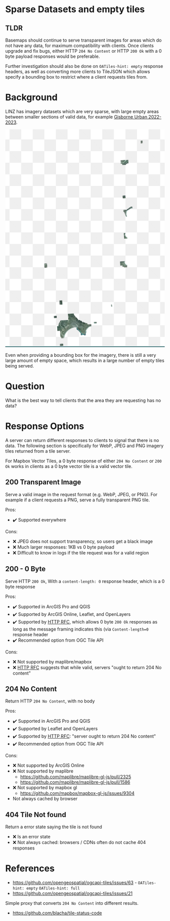 # Sparse Datasets and empty tiles

## TLDR

Basemaps should continue to serve transparent images for areas which do not have any data, for maximum compatibility with clients. Once clients upgrade and fix bugs, either HTTP `204 No Content` or HTTP `200 Ok` with a 0 byte payload responses would be preferable.

Further investigation should also be done on `OATiles-hint: empty` response headers, as well as converting more clients to TileJSON which allows specify a bounding box to restrict where a client requests tiles from.

# Background

LINZ has imagery datasets which are very sparse, with large empty areas between smaller sections of valid data, for example [Gisborne Urban 2022-2023](https://basemaps.linz.govt.nz/?i=gisborne-2022-2023-0.1m).

[![Gisborne 2023](./images/2023-06-26-gisborne-2023.png)](https://basemaps.linz.govt.nz/?i=gisborne-2022-2023-0.1m)

Even when providing a bounding box for the imagery, there is still a very large amount of empty space, which results in a large number of empty tiles being served.

# Question

What is the best way to tell clients that the area they are requesting has no data?

# Response Options

A server can return different responses to clients to signal that there is no data. The following section is specifically for WebP, JPEG and PNG imagery tiles returned from a tile server.

For Mapbox Vector Tiles, a 0 byte response of either `204 No Content` or `200 Ok` works in clients as a 0 byte vector tile is a valid vector tile.

## 200 Transparent Image

Serve a valid image in the request format (e.g. WebP, JPEG, or PNG). For example if a client requests a PNG, serve a fully transparent PNG tile.

Pros:

- ✔️ Supported everywhere

Cons:

- ❌ JPEG does not support transparency, so users get a black image
- ❌ Much larger responses: 1KB vs 0 byte payload
- ❌ Difficult to know in logs if the tile request was for a valid region

## 200 - 0 Byte

Serve HTTP `200 Ok`, With a `content-length: 0` response header, which is a 0 byte response

Pros:

- ✔️ Supported in ArcGIS Pro and QGIS
- ✔️ Supported by ArcGIS Online, Leaflet, and OpenLayers
- ✔️ Supported by [HTTP RFC](https://www.rfc-editor.org/rfc/rfc9110.html#name-200-ok), which allows 0 byte `200 Ok` responses as long as the message framing indicates this (via `Content-length=0` response header
- ✔️ Recommended option from OGC Tile API

Cons:

- ❌ Not supported by maplibre/mapbox
- ❌ [HTTP RFC](https://www.rfc-editor.org/rfc/rfc9110.html#name-200-ok) suggests that while valid, servers "ought to return 204 No content"

## 204 No Content

Return HTTP `204 No Content`, with no body

Pros:

- ✔️ Supported in ArcGIS Pro and QGIS
- ✔️ Supported by Leaflet and OpenLayers
- ✔️ Supported by [HTTP RFC](https://www.rfc-editor.org/rfc/rfc9110.html#name-200-ok):  "server ought to return 204 No content"
- ✔️ Recommended option from OGC Tile API

Cons:

- ❌ Not supported by ArcGIS Online
- ❌ Not supported by maplibre
  - https://github.com/maplibre/maplibre-gl-js/pull/2325
  - https://github.com/maplibre/maplibre-gl-js/pull/1586
- ❌ Not supported by mapbox gl
  - https://github.com/mapbox/mapbox-gl-js/issues/9304
- Not always cached by browser

## 404 Tile Not found

Return a error state saying the tile is not found

- ❌ Is an error state
- ❌ Not always cached: browsers / CDNs often do not cache 404 responses

# References

- https://github.com/opengeospatial/ogcapi-tiles/issues/63 - `OATiles-hint: empty` `OATiles-hint: full`
- https://github.com/opengeospatial/ogcapi-tiles/issues/21

Simple proxy that converts `204 No Content` into different results.

- https://github.com/blacha/tile-status-code
